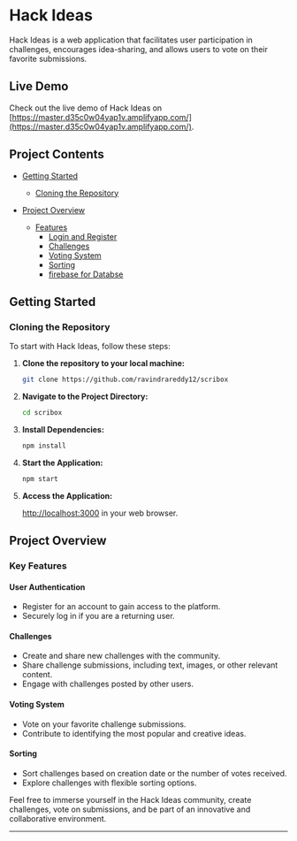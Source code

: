 # Hack Ideas

Hack Ideas is a web application that facilitates user participation in challenges, encourages idea-sharing, and allows users to vote on their favorite submissions.

## Live Demo

Check out the live demo of Hack Ideas on [https://master.d35c0w04yap1v.amplifyapp.com/](https://master.d35c0w04yap1v.amplifyapp.com/).

## Project Contents

- [Getting Started](#getting-started)

  - [Cloning the Repository](#cloning-the-repository)

- [Project Overview](#project-overview)
  - [Features](#features)
    - [Login and Register](#user-authentication)
    - [Challenges](#challenges)
    - [Voting System](#voting-system)
    - [Sorting](#sorting)
    - [firebase for Databse](#firebase)

## Getting Started

### Cloning the Repository

To start with Hack Ideas, follow these steps:

1. **Clone the repository to your local machine:**

   ```bash
   git clone https://github.com/ravindrareddy12/scribox
   ```

2. **Navigate to the Project Directory:**

   ```bash
   cd scribox
   ```

3. **Install Dependencies:**

   ```bash
   npm install
   ```

4. **Start the Application:**

   ```bash
   npm start
   ```

5. **Access the Application:**

   [http://localhost:3000](http://localhost:3000) in your web browser.

## Project Overview

### Key Features

#### User Authentication

- Register for an account to gain access to the platform.
- Securely log in if you are a returning user.

#### Challenges

- Create and share new challenges with the community.
- Share challenge submissions, including text, images, or other relevant content.
- Engage with challenges posted by other users.

#### Voting System

- Vote on your favorite challenge submissions.
- Contribute to identifying the most popular and creative ideas.

#### Sorting

- Sort challenges based on creation date or the number of votes received.
- Explore challenges with flexible sorting options.

Feel free to immerse yourself in the Hack Ideas community, create challenges, vote on submissions, and be part of an innovative and collaborative environment.

---

